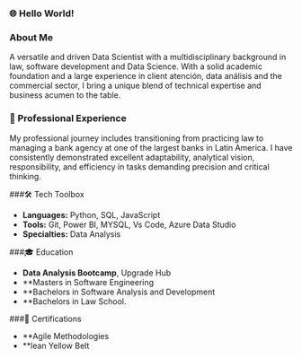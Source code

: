 ### 🌐 Hello World!

### About Me 
A versatile and driven Data Scientist with a multidisciplinary background in law, software development and Data Science. With a solid academic foundation and a large experience in client atención, data análisis and the commercial sector, I bring a unique blend of technical expertise and business acumen to the table.

### 💼 Professional Experience
My professional journey includes transitioning from practicing law to managing a bank agency at one of the largest banks in Latin America. I have consistently demonstrated excellent adaptability, analytical vision, responsibility, and efficiency in tasks demanding precision and critical thinking.

###🛠️ Tech Toolbox 
- **Languages:** Python, SQL, JavaScript
- **Tools:** Git, Power BI, MYSQL, Vs Code, Azure Data Studio
- **Specialties:** Data Analysis

###🎓 Education 
- **Data Analysis Bootcamp**, Upgrade Hub
- **Masters in Software Engineering
- **Bachelors in Software Analysis and Development
- **Bachelors in Law School.

###📜 Certifications 
- **Agile Methodologies
- **lean Yellow Belt
